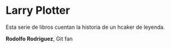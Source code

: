 # Larry Plotter

Esta serie de libros cuentan la historia de un hcaker de leyenda.

**Rodolfo Rodriguez**, Git fan
